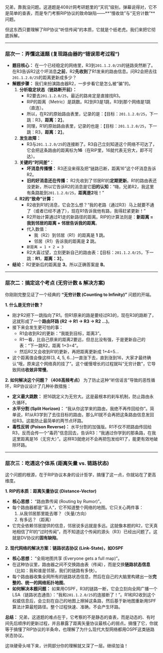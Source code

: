 兄弟，靠我没问题。这道题是408计网考研题里的“天坑”级别，弹幕说得对，它不是简单的查表，而是专门考察RIP协议的致命缺陷——**“慢收敛”与“无穷计数”**问题。

但这东西只要理解了RIP协议“听信传闻”的本质，它就是个纸老虎。我们来把它彻底拆解。

------



### **层次一：弄懂这道题 (复现路由器的“错误思考过程”)**



- **题目核心：** 在一个已经稳定的网络里，R3到`201.1.2.0/25`的链路突然断了。在R3告诉R2这个坏消息**之前**，R2**先收到**了R1发来的路由信息。问R2会把去往`201.1.2.0/25`的距离更新成多少？
- **解题步骤：** 我们来扮演路由器R2，一步步看它是怎么被“骗”的。
  1. **分析稳定状态（链路断开前）：**
     - R2要去`201.1.2.0/25`，最近的路肯定是直接找R3。
     - RIP的距离（Metric）是跳数。R2到R3是1跳，R3到那个网络是1跳（直连）。
     - 所以，在R2的原始路由表里，记录的是：【目标：`201.1.2.0/25`，下一跳：R3，**距离：2**】。
     - 同理，R1的原始路由表里，记录的也是：【目标：`201.1.2.0/25`，下一跳：R3，**距离：2**】。
  2. **发生故障：**
     - R3与`201.1.2.0/25`的连接断了。R3自己立刻知道这个网络不可达了，它会把这条路由的距离标为**16**（在RIP里，16就代表无穷大，即不可达）。
  3. **关键的“时间差”：**
     - **坏消息传播慢：** R3还没来得及把“链路已断，距离16”这个坏消息告诉R2。
     - **旧的好消息还在传播：** R2先收到了邻居R1的**定期更新**。R1的路由表还没更新，所以它告诉R2的消息是它**旧的认知**：“嗨，兄弟R2，我这里有条路能到`201.1.2.0/25`，**距离是2**哦！”
  4. **R2的“致命”计算：**
     - R2收到R1的消息，它会怎么想？“我的老路（通过R3）马上就要不通了（或者已经不通了），现在R1告诉我他有路，我得赶紧更新！”
     - R2开始计算通过R1走的新路径的距离。RIP的计算法则是：**新距离 = 我到邻居的距离 + 邻居告诉我的距离**。
     - 代入数值：
       - 我（R2）到邻居（R1）的距离是 **1** 跳。
       - 邻居（R1）告诉我的距离是 **2** 跳。
     - `新距离 = 1 + 2 = 3`
     - R2大喜过望，立刻更新自己的路由表：【目标：`201.1.2.0/25`，下一跳：**R1**，**距离：3**】。
- **结论：** R2更新后的距离是 **3**。所以正确答案是 **B**。

------



### **层次二：搞定这个考点 (无穷计数 & 解决方案)**



你刚刚完整见证了一个经典的 **“无穷计数 (Counting to Infinity)”** 问题的开端。

**1. 什么是无穷计数？**

- 刚才R2把下一跳指向了R1。但R1原来的路是要经过R3的，现在R3的路断了，这就形成了一个**路由环路 (R2 -> R1 -> R3 -> R2 ...)**。
- 接下来会发生更可怕的事：
  - R1会收到R2的更新：“我能到目标，距离3”。
  - R1一看，比自己原来的距离2要远，但总比没有强，于是更新自己的表：“下一跳R2，距离 1+3=4”。
  - 然后R2又会收到R1的更新，再把距离更新成 1+4=5...
- 这个距离值会像这样(3, 4, 5, 6...)一直涨下去，直到涨到16，大家才最终确认“哦，原来这个网络真的挂了”。这个缓慢增长的过程就叫“无穷计数”，它导致网络**收敛非常慢**。

**2. 如何解决这个问题？（408高频考点）** 为了防止这种“听信谣言”导致的恶性循环，RIP协议设计了几种补救措施：

- **定义最大跳数：** 把16跳定义为无穷大。这是最根本的刹车机制，防止路由永久循环。
- **水平分割 (Split Horizon)：** “我从你这学来的路由，我绝不再传回给你”。简单说，R1从R3学到了去往目标的路由，那么R1就不会再把这条路由信息发回给R3。这能防止最简单的两节点环路。
- **毒性反转 (Poison Reverse)：** 水平分割的加强版。R1不仅不把路由传回给R3，反而会传一个“毒药”信息回去，告诉R3：“我通过你学到的那条路，在我这里距离是16（无穷大）”。这样R3就绝对不会再把包发给R1了，能更有效地破除环路。

------



### **层次三：吃透这个体系 (距离矢量 vs. 链路状态)**



这个问题的根源，在于RIP协议本身的设计哲学，搞懂了这一点，你就站在了更高维度。

**1. RIP的本质：距离矢量协议 (Distance-Vector)**

- **核心思想：** “路由靠传闻 (Routing by Rumor)”。
- 每个路由器都是“盲人”，它不知道整个网络的地图。它只关心两件事：
  1. 从我邻居那里能去哪？（矢量/方向）
  2. 有多远？（距离）
- 它完全依赖邻居提供的信息，邻居说多远就是多远。这就像本题的R2，它天真地相信了R1的“过时传闻”，而不知道这个传闻的源头（R3）已经出问题了。这就是DV协议的**固有缺陷**。

**2. 现代网络的解决方案：链路状态协议 (Link-State)，如OSPF**

- **核心思想：** “全局地图共享 (Everyone gets a full map)”。
- 在这种协议里，路由器之间不交换路由表（传闻），而是交换**链路状态信息**（比如：我和谁是邻居，我们的链路有多快）。
- 每个路由器收集全网所有的链路状态信息，然后在自己的大脑里构建出一张**完整的、统一的网络拓扑地图**。
- **如何解决本题问题：** 如果用OSPF，R3的链路一断，它会立刻向全网广播一个LSA（链路状态通告）：“我和`201.1.2.0/25`的连接断了！”。R1和R2收到这个权威信息后，会立刻在自己的地图上擦掉这条路，然后基于新地图重新用SPF算法计算最短路径。整个过程快速、准确，不会产生环路。

**总结：** 兄弟，这道题的难点在于，它考察的不是静态的查表，而是动态的、有时间先后顺序的更新过程，并且暴露了距离矢量协议最核心的弱点。搞懂了它，你就等于搞懂了RIP协议的半条命，也理解了为什么现代大型网络都用OSPF这类链路状态协议。

这块硬骨头啃下来，计网部分你的理解就又深了一层。继续加油！